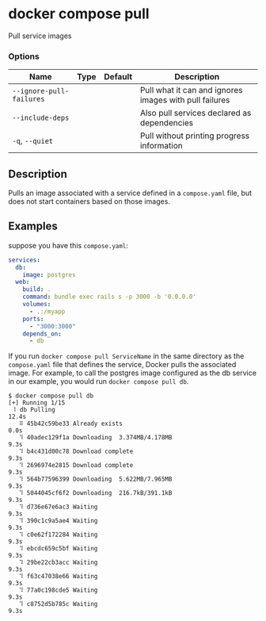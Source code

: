 # docker compose pull

<!---MARKER_GEN_START-->
Pull service images

### Options

| Name | Type | Default | Description |
| --- | --- | --- | --- |
| `--ignore-pull-failures` |  |  | Pull what it can and ignores images with pull failures |
| `--include-deps` |  |  | Also pull services declared as dependencies |
| `-q`, `--quiet` |  |  | Pull without printing progress information |


<!---MARKER_GEN_END-->

## Description

Pulls an image associated with a service defined in a `compose.yaml` file, but does not start containers based on
those images.


## Examples

suppose you have this `compose.yaml`:

```yaml
services:
  db:
    image: postgres
  web:
    build: .
    command: bundle exec rails s -p 3000 -b '0.0.0.0'
    volumes:
      - .:/myapp
    ports:
      - "3000:3000"
    depends_on:
      - db
```

If you run `docker compose pull ServiceName` in the same directory as the `compose.yaml` file that defines the service,
Docker pulls the associated image. For example, to call the postgres image configured as the db service in our example,
you would run `docker compose pull db`.

```console
$ docker compose pull db
[+] Running 1/15
 ⠸ db Pulling                                                             12.4s
   ⠿ 45b42c59be33 Already exists                                           0.0s
   ⠹ 40adec129f1a Downloading  3.374MB/4.178MB                             9.3s
   ⠹ b4c431d00c78 Download complete                                        9.3s
   ⠹ 2696974e2815 Download complete                                        9.3s
   ⠹ 564b77596399 Downloading  5.622MB/7.965MB                             9.3s
   ⠹ 5044045cf6f2 Downloading  216.7kB/391.1kB                             9.3s
   ⠹ d736e67e6ac3 Waiting                                                  9.3s
   ⠹ 390c1c9a5ae4 Waiting                                                  9.3s
   ⠹ c0e62f172284 Waiting                                                  9.3s
   ⠹ ebcdc659c5bf Waiting                                                  9.3s
   ⠹ 29be22cb3acc Waiting                                                  9.3s
   ⠹ f63c47038e66 Waiting                                                  9.3s
   ⠹ 77a0c198cde5 Waiting                                                  9.3s
   ⠹ c8752d5b785c Waiting                                                  9.3s
```
